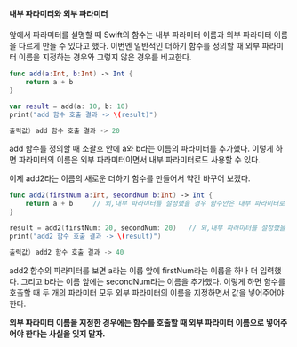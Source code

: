 #### 내부 파라미터와 외부 파라미터


앞에서 파라미터를 설명할 때 Swift의 함수는 내부 파라미터 이름과 외부 파라미터 이름을 다르게 만들 수 있다고 했다.
이번엔 일반적인 더하기 함수를 정의할 때 외부 파라미터 이름을 지정하는 경우와 그렇지 않은 경우를 비교한다.
```swift
func add(a:Int, b:Int) -> Int {
    return a + b
}

var result = add(a: 10, b: 10)
print("add 함수 호출 결과 -> \(result)")

출력값) add 함수 호출 결과 -> 20
```
add 함수를 정의할 때 소괄호 안에 a와 b라는 이름의 파라미터를 추가했다.
이렇게 하면 파라미터의 이름은 외부 파라미터이면서 내부 파라미터로도 사용할 수 있다.

이제 add2라는 이름의 새로운 더하기 함수를 만들어서 약간 바꾸어 보겠다.
```swift
func add2(firstNum a:Int, secondNum b:Int) -> Int {
    return a + b     // 외,내부 파라미터를 설정했을 경우 함수안은 내부 파라미터로 연산한다.
}

result = add2(firstNum: 20, secondNum: 20)   // 외,내부 파라미터를 설정했을 경우 함수 호출은 외부 파라미터로 호출한다.
print("add2 함수 호출 결과 -> \(result)")

출력값) add2 함수 호출 결과 -> 40
```
add2 함수의 파라미터를 보면 a라는 이름 앞에 firstNum라는 이름을 하나 더 입력했다.
그리고 b라는 이름 앞에는 secondNum라는 이름을 추가했다.
이렇게 하면 함수를 호출할 때 두 개의 파라미터 모두 외부 파라미터의 이름을 지정하면서 값을 넣어주어야 한다.

**외부 파라미터 이름을 지정한 경우에는 함수를 호출할 때 외부 파라미터 이름으로 넣어주어야 한다는 사실을 잊지 말자.**
